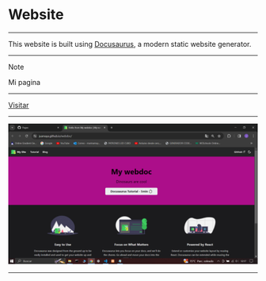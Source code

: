 # Website
---

This website is built using [Docusaurus](https://docusaurus.io/), a modern static website generator.

---
> [!Note]
> Mi pagina

---

[Visitar](https://juamaya.github.io/webdoc)

---

![webdoc](./webdoc.png "Website de documentacion")

---
